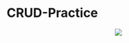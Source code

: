# CRUD-Practice
<p align="center"><tb><img  src="https://visitor-badge.glitch.me/badge?page_id=shoel-uddin.CRUD-Practice"/></tb></p>
